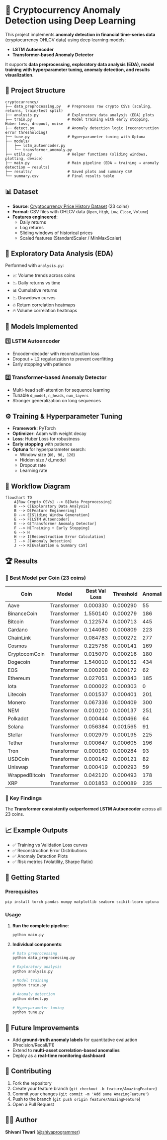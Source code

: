 # 🚀 Cryptocurrency Anomaly Detection using Deep Learning

This project implements **anomaly detection in financial time-series data** (cryptocurrency OHLCV data) using deep learning models:
- **LSTM Autoencoder**  
- **Transformer-based Anomaly Detector**

It supports **data preprocessing, exploratory data analysis (EDA), model training with hyperparameter tuning, anomaly detection, and results visualization**.

## 📂 Project Structure

```plaintext
cryptocurrency/
├── data_preprocessing.py   # Preprocess raw crypto CSVs (scaling, returns, train/test split)
├── analysis.py             # Exploratory data analysis (EDA) plots
├── train.py                # Model training with early stopping, Huber loss, dropout, noise
├── detect.py               # Anomaly detection logic (reconstruction error thresholding)
├── tune.py                 # Hyperparameter tuning with Optuna
├── models/
│   ├── lstm_autoencoder.py
│   └── transformer_anomaly.py
├── utils.py                # Helper functions (sliding windows, plotting, device)
├── main.py                 # Main pipeline (EDA → training → anomaly detection → results)
├── results/                # Saved plots and summary CSV
└── summary.csv             # Final results table
```

## 📊 Dataset

- **Source**: [Cryptocurrency Price History Dataset](https://www.kaggle.com/datasets/sudalairajkumar/cryptocurrencypricehistory/data) (23 coins)
- **Format**: CSV files with OHLCV data (`Open`, `High`, `Low`, `Close`, `Volume`)
- **Features engineered**:
  - Daily returns
  - Log returns
  - Sliding windows of historical prices
  - Scaled features (StandardScaler / MinMaxScaler)

## 🔎 Exploratory Data Analysis (EDA)

Performed with `analysis.py`:
- 📈 Volume trends across coins
- 📉 Daily returns vs time
- 📊 Cumulative returns
- 📉 Drawdown curves
- 🔥 Return correlation heatmaps
- 🔥 Volume correlation heatmaps

## 🧠 Models Implemented

### 1️⃣ LSTM Autoencoder
- Encoder–decoder with reconstruction loss
- Dropout + L2 regularization to prevent overfitting
- Early stopping with patience

### 2️⃣ Transformer-based Anomaly Detector
- Multi-head self-attention for sequence learning
- Tunable `d_model`, `n_heads`, `num_layers`
- Stronger generalization on long sequences

## ⚙️ Training & Hyperparameter Tuning

- **Framework**: PyTorch
- **Optimizer**: Adam with weight decay
- **Loss**: Huber Loss for robustness
- **Early stopping** with patience
- **Optuna** for hyperparameter search:
  - Window size (`60, 90, 120`)
  - Hidden size / d_model
  - Dropout rate
  - Learning rate

## 🔄 Workflow Diagram

```mermaid
flowchart TD
    A[Raw Crypto CSVs] --> B[Data Preprocessing]
    B --> C[Exploratory Data Analysis]
    B --> D[Feature Engineering]
    D --> E[Sliding Window Generation]
    E --> F[LSTM Autoencoder]
    E --> G[Transformer Anomaly Detector]
    F --> H[Training + Early Stopping]
    G --> H
    H --> I[Reconstruction Error Calculation]
    I --> J[Anomaly Detection]
    J --> K[Evaluation & Summary CSV]
```

## 🏆 Results

### 🔹 Best Model per Coin (23 coins)

| Coin | Model | Best Val Loss | Threshold | Anomalies |
|------|-------|---------------|-----------|-----------|
| Aave | Transformer | 0.000330 | 0.000290 | 55 |
| BinanceCoin | Transformer | 1.550140 | 0.000279 | 186 |
| Bitcoin | Transformer | 0.122574 | 0.000713 | 445 |
| Cardano | Transformer | 0.144080 | 0.000809 | 223 |
| ChainLink | Transformer | 0.084783 | 0.000272 | 277 |
| Cosmos | Transformer | 0.225756 | 0.000141 | 169 |
| CryptocomCoin | Transformer | 0.015070 | 0.000216 | 180 |
| Dogecoin | Transformer | 1.540010 | 0.000152 | 434 |
| EOS | Transformer | 0.000208 | 0.000172 | 62 |
| Ethereum | Transformer | 0.027051 | 0.000343 | 185 |
| Iota | Transformer | 0.000022 | 0.000303 | 0 |
| Litecoin | Transformer | 0.001537 | 0.000401 | 201 |
| Monero | Transformer | 0.067336 | 0.000409 | 300 |
| NEM | Transformer | 0.010210 | 0.000137 | 251 |
| Polkadot | Transformer | 0.000444 | 0.000466 | 64 |
| Solana | Transformer | 0.056384 | 0.001565 | 91 |
| Stellar | Transformer | 0.002979 | 0.000195 | 225 |
| Tether | Transformer | 0.000647 | 0.000605 | 196 |
| Tron | Transformer | 0.000160 | 0.000284 | 93 |
| USDCoin | Transformer | 0.000142 | 0.000121 | 82 |
| Uniswap | Transformer | 0.000419 | 0.000293 | 59 |
| WrappedBitcoin | Transformer | 0.042120 | 0.000493 | 178 |
| XRP | Transformer | 0.001853 | 0.000089 | 235 |

### 📌 Key Findings

The **Transformer consistently outperformed LSTM Autoencoder** across all 23 coins.

## 📈 Example Outputs

- ✅ Training vs Validation Loss curves
- ✅ Reconstruction Error Distributions
- ✅ Anomaly Detection Plots
- ✅ Risk metrics (Volatility, Sharpe Ratio)

## 🚀 Getting Started

### Prerequisites

```bash
pip install torch pandas numpy matplotlib seaborn scikit-learn optuna
```

### Usage

1. **Run the complete pipeline**:
   ```bash
   python main.py
   ```

2. **Individual components**:
   ```bash
   # Data preprocessing
   python data_preprocessing.py
   
   # Exploratory analysis
   python analysis.py
   
   # Model training
   python train.py
   
   # Anomaly detection
   python detect.py
   
   # Hyperparameter tuning
   python tune.py
   ```

## 🔮 Future Improvements

- Add **ground-truth anomaly labels** for quantitative evaluation (Precision/Recall/F1)
- Extend to **multi-asset correlation-based anomalies**
- Deploy as a **real-time monitoring dashboard**



## 🤝 Contributing

1. Fork the repository
2. Create your feature branch (`git checkout -b feature/AmazingFeature`)
3. Commit your changes (`git commit -m 'Add some AmazingFeature'`)
4. Push to the branch (`git push origin feature/AmazingFeature`)
5. Open a Pull Request

## 👩‍💻 Author

**Shivani Tiwari** ([@shivaprogrammer](https://github.com/shivaprogrammer))


